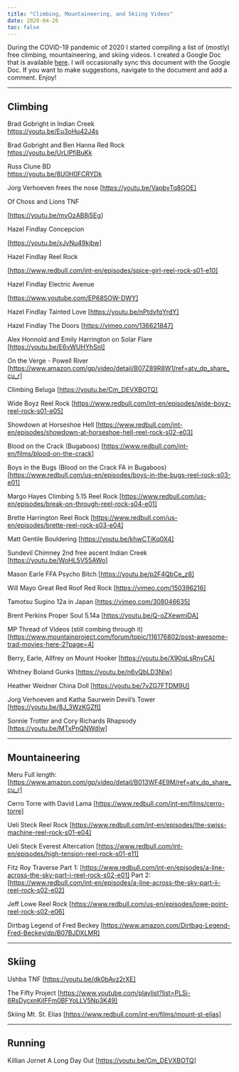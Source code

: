 ```yaml
---
title: "Climbing, Mountaineering, and Skiing Videos"
date: 2020-04-26
toc: false
---
```


During the COVID-19 pandemic of 2020 I started compiling a list of (mostly) free climbing, mountaineering, and skiing videos. I created a Google Doc that is available [here](https://docs.google.com/document/d/11LvKbnjFQjFaqVGwdGAbA3_OBhCFn8BfteTFQYECBtM/edit?usp=sharing). I will occasionally sync this document with the Google Doc. If you want to make suggestions, navigate to the document and add a comment. Enjoy!

---

## Climbing

Brad Gobright in Indian Creek   
https://youtu.be/Eu3oHu42J4s  

Brad Gobright and Ben Hanna Red Rock  
https://youtu.be/UrLIPfiBuKk  

Russ Clune BD  
https://youtu.be/8U0H0FCRYDk  

Jorg Verhoeven frees the nose
[https://youtu.be/VapbvTq8GOE]


Of Choss and Lions TNF

[https://youtu.be/mvOzAB8j5Eg]


Hazel Findlay Concepcion 

[https://youtu.be/xJvNu49kjbw]


Hazel Findlay Reel Rock

[https://www.redbull.com/int-en/episodes/spice-girl-reel-rock-s01-e10]


Hazel Findlay Electric Avenue

[https://www.youtube.com/EP68SOW-DWY]


Hazel Findlay Tainted Love
[https://youtu.be/nPtdvfqYrdY]

Hazel Findlay The Doors
[https://vimeo.com/136621847]

Alex Honnold and Emily Harrington on Solar Flare
[https://youtu.be/E6vWUHYhSnI]

On the Verge - Powell River
[https://www.amazon.com/gp/video/detail/B07Z89R8W1/ref=atv_dp_share_cu_r]

Climbing Beluga
[https://youtu.be/Cm_DEVXBOTQ]

Wide Boyz Reel Rock
[https://www.redbull.com/int-en/episodes/wide-boyz-reel-rock-s01-e05]

Showdown at Horseshoe Hell
[https://www.redbull.com/int-en/episodes/showdown-at-horseshoe-hell-reel-rock-s02-e03]

Blood on the Crack (Bugaboos)
[https://www.redbull.com/int-en/films/blood-on-the-crack]

Boys in the Bugs (Blood on the Crack FA in Bugaboos)
[https://www.redbull.com/us-en/episodes/boys-in-the-bugs-reel-rock-s03-e01]

Margo Hayes Climbing 5.15 Reel Rock
[https://www.redbull.com/us-en/episodes/break-on-through-reel-rock-s04-e01]

Brette Harrington Reel Rock
[https://www.redbull.com/us-en/episodes/brette-reel-rock-s03-e04]

Matt Gentile Bouldering 
[https://youtu.be/khwCTiKq0X4]

Sundevil Chimney 2nd free ascent Indian Creek
[https://youtu.be/WoHL5V55AWo]

Mason Earle FFA Psycho Bitch
[https://youtu.be/p2F4QbCe_z8]

Will Mayo Great Red Roof Red Rock
[https://vimeo.com/150396216]

Tamotsu Sugino 12a in Japan
[https://vimeo.com/308046635]

Brent Perkins Proper Soul 5.14a
[https://youtu.be/Q-oZXewmiDA]

MP Thread of Videos (still combing through it)
[https://www.mountainproject.com/forum/topic/116176802/post-awesome-trad-movies-here-2?page=4]

Berry, Earle, Allfrey on Mount Hooker
[https://youtu.be/X90qLsRnyCA]

Whitney Boland Gunks
[https://youtu.be/n6vQbLD3Nlw]

Heather Weidner China Doll
[https://youtu.be/7vZG7FTDM9U]

Jorg Verhoeven and Katha Saurwein Devil’s Tower
[https://youtu.be/8J_3WzKGZfI]

Sonnie Trotter and Cory Richards Rhapsody
[https://youtu.be/MTxPnQNWdIw]

---

## Mountaineering

Meru
Full length: [https://www.amazon.com/gp/video/detail/B013WF4E9M/ref=atv_dp_share_cu_r]

Cerro Torre with David Lama
[https://www.redbull.com/int-en/films/cerro-torre]

Ueli Steck Reel Rock
[https://www.redbull.com/int-en/episodes/the-swiss-machine-reel-rock-s01-e04]

Ueli Steck Everest Altercation
[https://www.redbull.com/int-en/episodes/high-tension-reel-rock-s01-e11]

Fitz Roy Traverse
Part 1: [https://www.redbull.com/int-en/episodes/a-line-across-the-sky-part-i-reel-rock-s02-e01]
Part 2: [https://www.redbull.com/int-en/episodes/a-line-across-the-sky-part-ii-reel-rock-s02-e02]
     
Jeff Lowe Reel Rock
[https://www.redbull.com/us-en/episodes/lowe-point-reel-rock-s02-e06]

Dirtbag Legend of Fred Beckey
[https://www.amazon.com/Dirtbag-Legend-Fred-Beckey/dp/B07BJDXLMR]

---

## Skiing

Ushba TNF
[https://youtu.be/dk0bAvz2rXE]

The Fifty Project
[https://www.youtube.com/playlist?list=PLSj-6RsDycxnKiIFFm0BFYoLLV5Np3K49]

Skiing Mt. St. Elias
[https://www.redbull.com/int-en/films/mount-st-elias]

---

## Running

Killian Jornet A Long Day Out
[https://youtu.be/Cm_DEVXBOTQ]
